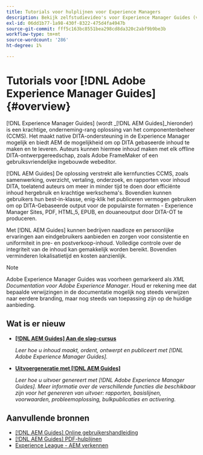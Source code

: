 ```yaml
---
title: Tutorials voor hulplijnen voor Experience Managers
description: Bekijk zelfstudievideo's voor Experience Manager Guides (voorheen XML Documentation voor Adobe Experience Manager). Leer over inheemse steun DITA en gestructureerd creatie in Experience Manager.
exl-id: 06dd1b77-1a98-430f-8322-475d4fa4947b
source-git-commit: fff5c163bc8551bea298cd8da320c2abf9b9be3b
workflow-type: tm+mt
source-wordcount: '286'
ht-degree: 1%

---
```


# Tutorials voor [!DNL Adobe Experience Manager Guides] {#overview}

[!DNL Experience Manager Guides] (wordt _[!DNL AEM Guides]_hieronder) is een krachtige, onderneming-rang oplossing van het componentenbeheer (CCMS). Het maakt native DITA-ondersteuning in de Experience Manager mogelijk en biedt AEM de mogelijkheid om op DITA gebaseerde inhoud te maken en te leveren. Auteurs kunnen hiermee inhoud maken met elk offline DITA-ontwerpgereedschap, zoals Adobe FrameMaker of een gebruiksvriendelijke ingebouwde webeditor.

[!DNL AEM Guides] De oplossing verstrekt alle kernfuncties CCMS, zoals samenwerking, overzicht, vertaling, onderzoek, en rapporten voor inhoud DITA, toelatend auteurs om meer in minder tijd te doen door efficiënte inhoud hergebruik en krachtige werkschema&#39;s. Bovendien kunnen gebruikers hun best-in-klasse, enig-klik het publiceren vermogen gebruiken om op DITA-Gebaseerde output voor de populairste formaten - Experience Manager Sites, PDF, HTML,5, EPUB, en douaneoutput door DITA-OT te produceren.

Met [!DNL AEM Guides] kunnen bedrijven naadloze en persoonlijke ervaringen aan eindgebruikers aanbieden en zorgen voor consistentie en uniformiteit in pre- en postverkoop-inhoud. Volledige controle over de integriteit van de inhoud kan gemakkelijk worden bereikt. Bovendien verminderen lokalisatietijd en kosten aanzienlijk.

>[!NOTE]
> 
> Adobe Experience Manager Guides was voorheen gemarkeerd als _XML Documentation voor Adobe Experience Manager_. Houd er rekening mee dat bepaalde verwijzingen in de documentatie mogelijk nog steeds verwijzen naar eerdere branding, maar nog steeds van toepassing zijn op de huidige aanbieding.

## Wat is er nieuw

* **[[!DNL AEM Guides] Aan de slag-cursus](../courses/course-1/overview.md)**

   _Leer hoe u inhoud maakt, ordent, ontwerpt en publiceert met [!DNL Adobe Experience Manager Guides]._

* **[Uitvoergeneratie met [!DNL AEM Guides]](../courses/course-2/overview.md)**

   _Leer hoe u uitvoer genereert met [!DNL Adobe Experience Manager Guides]. Meer informatie over de verschillende functies die beschikbaar zijn voor het genereren van uitvoer: rapporten, basislijnen, voorwaarden, probleemoplossing, bulkpublicaties en activering._


<!--

Dummy links cause validation to fail

## Staff Picks

<table>
<tr>
  <td>
    <a href="#">
      <img alt="400 x 225px" src="myimage.png" />
    </a>
    <div>
      <a href="#">
    <strong>Enablement Content 1</strong>
    </a>
    </div>
    <p>
    <em>A brief description of enablement content.</em>
    <p>
  </td>
   <td>
    <a href="#">
      <img alt="400 x 225px" src="myimage.png" />
    </a>
    <div>
      <a href="#">
    <strong>Enablement Content 1</strong>
    </a>
    </div>
    <p>
    <em>A brief description of enablement content.</em>
    <p>
  </td>
  <td>
    <a href="#">
      <img alt="400 x 225px" src="myimage.png" />
    </a>
    <div>
      <a href="#">
    <strong>Enablement Content 1</strong>
    </a>
    </div>
    <p>
    <em>A brief description of enablement content.</em>
    <p>
  </td>
</tr>
</table>

-->


## Aanvullende bronnen

* [[!DNL AEM Guides] Online gebruikershandleiding](https://help.adobe.com/en_US/xml-documentation-for-adobe-experience-manager/index.html)
* [[!DNL AEM Guides] PDF-hulplijnen](https://helpx.adobe.com/support/xml-documentation-for-experience-manager.html)
* [Experience League - AEM verkennen](https://experienceleague.adobe.com/#recommended/solutions/experience-manager)
